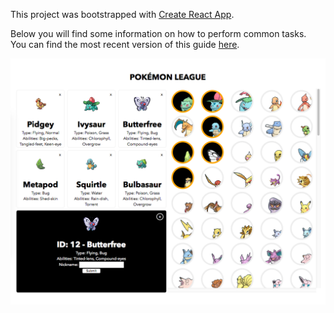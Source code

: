 This project was bootstrapped with [Create React App](https://github.com/facebookincubator/create-react-app).

Below you will find some information on how to perform common tasks.<br>
You can find the most recent version of this guide [here](https://github.com/facebookincubator/create-react-app/blob/master/packages/react-scripts/template/README.md).

![pokemon_league](https://raw.githubusercontent.com/levelone/pokemon-league/ed8a71f8958d23d924427c03e566f8122f2683f9/Screen%20Shot%202018-09-10%20at%203.57.14%20AM.png)
